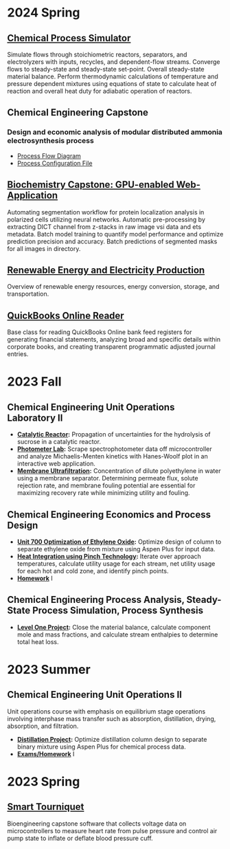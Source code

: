 # 2024 Spring

## [Chemical Process Simulator](https://github.com/hunterviolette/24spring/tree/main/che_capstone)
Simulate flows through stoichiometric reactors, separators, and electrolyzers with inputs, recycles, 
and dependent-flow streams. Converge flows to steady-state and steady-state set-point. Overall 
steady-state material balance. Perform thermodynamic calculations of temperature and pressure dependent 
mixtures using equations of state to calculate heat of reaction and overall heat duty for adiabatic 
operation of reactors.

## Chemical Engineering Capstone
### Design and economic analysis of modular distributed ammonia electrosynthesis process
- [Process Flow Diagram](https://github.com/hunterviolette/24spring/blob/main/che_capstone/assets/pfd.png)
- [Process Configuration File](https://github.com/hunterviolette/24spring/blob/main/che_capstone/cfg.json)

## [Biochemistry Capstone: GPU-enabled Web-Application](https://github.com/hunterviolette/24spring/tree/Kelley-lab)
Automating segmentation workflow for protein localization analysis in polarized cells utilizing neural 
networks. Automatic pre-processing by extracting DICT channel from z-stacks in raw image vsi data and 
ets metadata. Batch model training to quantify model performance and optimize prediction precision and 
accuracy. Batch predictions of segmented masks for all images in directory.

## [Renewable Energy and Electricity Production](https://github.com/hunterviolette/24spring/tree/main/eet460)
Overview of renewable energy resources, energy conversion, storage, and transportation.

## [QuickBooks Online Reader](https://github.com/hunterviolette/QBO-Reader)
Base class for reading QuickBooks Online bank feed registers for generating financial statements, 
analyzing broad and specific details within corporate books, and creating transparent programmatic 
adjusted journal entries.

# 2023 Fall

## Chemical Engineering Unit Operations Laboratory II
- **[Catalytic Reactor](https://github.com/hunterviolette/23fall/tree/main/363/catalytic_reactor):** Propagation of uncertainties for the hydrolysis of sucrose in a catalytic reactor.
- **[Photometer Lab](https://github.com/hunterviolette/23fall/tree/photo_lab):** Scrape spectrophotometer data off microcontroller and analyze Michaelis-Menten kinetics with Hanes-Woolf plot in an interactive web application.
- **[Membrane Ultrafiltration](https://github.com/hunterviolette/23fall/tree/main/363/membrane_ultrafiltration):** Concentration of dilute polyethylene in water using a membrane separator. Determining permeate flux, solute rejection rate, and membrane fouling potential are essential for maximizing recovery rate while minimizing utility and fouling.

## Chemical Engineering Economics and Process Design
- **[Unit 700 Optimization of Ethylene Oxide](https://github.com/hunterviolette/23fall/tree/main/477/etox_proj):** Optimize design of column to separate ethylene oxide from mixture using Aspen Plus for input data.
- **[Heat Integration using Pinch Technology](https://github.com/hunterviolette/23fall/tree/main/477/pinch_proj):** Iterate over approach temperatures, calculate utility usage for each stream, net utility usage for each hot and cold zone, and identify pinch points.
- **[Homework](https://github.com/hunterviolette/23fall/tree/main/477/scripts)** I

## Chemical Engineering Process Analysis, Steady-State Process Simulation, Process Synthesis
- **[Level One Project](https://github.com/hunterviolette/23fall/tree/main/478/LevelOneProj):**  Close the material balance, calculate component mole and mass fractions, and calculate stream enthalpies to determine total heat loss.

# 2023 Summer

## Chemical Engineering Unit Operations II
Unit operations course with emphasis on equilibrium stage operations involving interphase mass transfer 
such as absorption, distillation, drying, absorption, and filtration.
- **[Distillation Project](https://github.com/hunterviolette/CHE362/tree/master/distillation_proj):** Optimize distillation column design to separate binary mixture using Aspen Plus for chemical process data.
- **[Exams/Homework](https://github.com/hunterviolette/CHE362/tree/master/scripts)** I


# 2023 Spring

## [Smart Tourniquet](https://github.com/hunterviolette/smart_tourniquet/tree/main)
Bioengineering capstone software that collects voltage data on microcontrollers to measure heart rate from 
pulse pressure and control air pump state to inflate or deflate blood pressure cuff.
